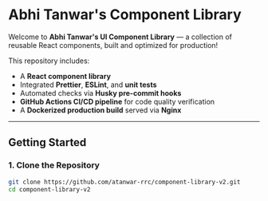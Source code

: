 # Abhi Tanwar's Component Library

Welcome to **Abhi Tanwar's UI Component Library** — a collection of reusable React components, built and optimized for production!

This repository includes:

- A **React component library**
- Integrated **Prettier**, **ESLint**, and **unit tests**
- Automated checks via **Husky pre-commit hooks**
- **GitHub Actions CI/CD pipeline** for code quality verification
- A **Dockerized production build** served via **Nginx**

---

## Getting Started

### 1. Clone the Repository

```bash
git clone https://github.com/atanwar-rrc/component-library-v2.git
cd component-library-v2
```
